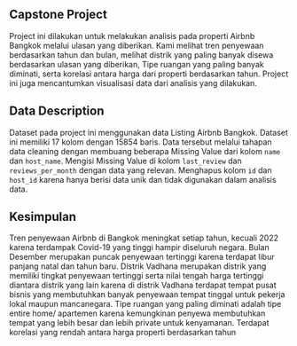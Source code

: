 ## Capstone Project 
Project ini dilakukan untuk melakukan analisis pada properti Airbnb Bangkok melalui ulasan yang diberikan. Kami melihat tren penyewaan berdasarkan tahun dan bulan, melihat distrik yang paling banyak disewa berdasarkan ulasan yang diberikan, Tipe ruangan yang paling banyak diminati, serta korelasi antara harga dari properti berdasarkan tahun. Project ini juga mencantumkan visualisasi data dari analisis yang dilakukan.

## Data Description
Dataset pada project ini menggunakan data Listing Airbnb Bangkok.
Dataset ini memiliki 17 kolom dengan 15854 baris. Data tersebut melalui tahapan data cleaning dengan membuang beberapa Missing Value dari kolom `name` dan `host_name`. Mengisi Missing Value di kolom `last_review` dan `reviews_per_month` dengan data yang relevan. Menghapus kolom `id` dan `host_id` karena hanya berisi data unik dan tidak digunakan dalam analisis data.

## Kesimpulan
Tren penyewaan Airbnb di Bangkok meningkat setiap tahun, kecuali 2022 karena terdampak Covid-19 yang tinggi hampir diseluruh negara. 
Bulan Desember merupakan puncak penyewaan tertinggi karena terdapat libur panjang natal dan tahun baru.
Distrik Vadhana merupakan distrik yang memiliki tingkat penyewaan tertinggi serta nilai tengah harga tertinggi diantara distrik yang lain karena di distrik Vadhana terdapat tempat pusat bisnis yang membutuhkan banyak penyewaan tempat tinggal untuk pekerja lokal maupun mancanegara.
Tipe ruangan yang paling diminati adalah tipe entire home/ apartemen karena kemungkinan penyewa membutuhkan tempat yang lebih besar dan lebih private untuk kenyamanan. 
Terdapat korelasi yang rendah antara harga properti berdasarkan tahun
